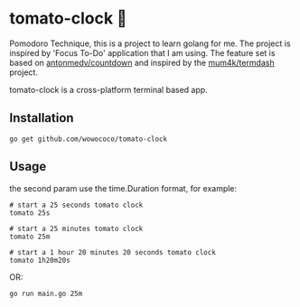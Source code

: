 # tomato-clock 🍅
Pomodoro Technique, this is a project to learn golang for me. The project is inspired by 'Focus To-Do' application that I am using. The feature set is based on [antonmedv/countdown](https://github.com/antonmedv/countdown) and inspired by the [mum4k/termdash](https://github.com/mum4k/termdash) project.

tomato-clock is a cross-platform terminal based app.

## Installation

```
go get github.com/wowococo/tomato-clock
```

## Usage
the second param use the time.Duration format, for example: 

	# start a 25 seconds tomato clock
	tomato 25s  

	# start a 25 minutes tomato clock
	tomato 25m

	# start a 1 hour 20 minutes 20 seconds tomato clock
	tomato 1h20m20s

OR:
```
go run main.go 25m
```

